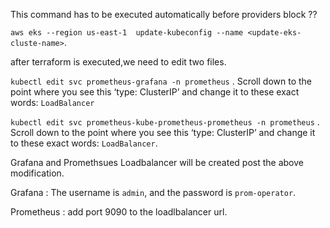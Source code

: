 This command has to be executed automatically  before providers block ??

```aws eks --region us-east-1  update-kubeconfig --name <update-eks-cluste-name>```.

after terraform is executed,we need to edit two files.

```kubectl edit svc prometheus-grafana -n prometheus``` .
Scroll down to the point where you see this ‘type: ClusterIP’ and change it to these exact words:  `LoadBalancer`

```kubectl edit svc prometheus-kube-prometheus-prometheus -n prometheus``` .
Scroll down to the point where you see this ‘type: ClusterIP’ and change it to these exact words:  `LoadBalancer`.

Grafana and Promethsues Loadbalancer will be created post the above modification.

Grafana : The username is `admin`, and the password is `prom-operator`.

Prometheus : add port 9090 to the loadlbalancer url.




